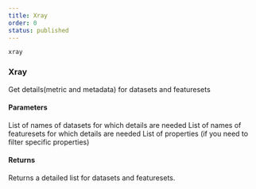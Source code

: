 ```yaml
---
title: Xray
order: 0
status: published
---
```


`xray`
### Xray

Get details(metric and metadata) for datasets and featuresets

#### Parameters
<Expandable title="datasets" type="Optional[Union[str, List[str]]]">
List of names of datasets for which details are needed
</Expandable>

<Expandable title="featuresets" type="Optional[Union[str, List[str]]]">
List of names of featuresets for which details are needed
</Expandable>

<Expandable title="properties" type="Optional[Union[str, List[str]]] ">
List of properties (if you need to filter specific properties)
</Expandable>

#### Returns
<Expandable type="Union[List[Dataset],List[Featureset]]">
Returns a detailed list for datasets and featuresets.
</Expandable>


<pre snippet="api-reference/client/xray#basic" status="success"
    message="A valid Xray example">
</pre>
